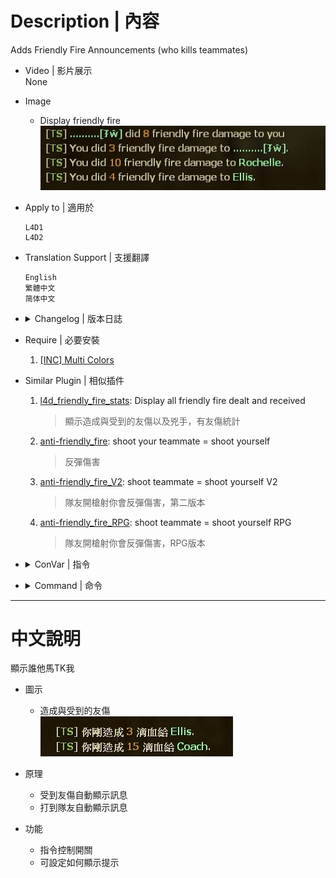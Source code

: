 # Description | 內容
Adds Friendly Fire Announcements (who kills teammates)

* Video | 影片展示
<br/>None

* Image
	* Display friendly fire
	<br/>![l4dffannounce_1](image/l4dffannounce_1.jpg)

* Apply to | 適用於
    ```
    L4D1
    L4D2
    ```

* Translation Support | 支援翻譯
	```
	English
	繁體中文
	简体中文
	```

* <details><summary>Changelog | 版本日誌</summary>

	* v1.8 (2022-12-6)
		* Translation Support

	* v1.7
		* Remake Code

    * 1.4 
        * [Original Plugin by Frus](https://forums.alliedmods.net/showthread.php?p=902507)
</details>

* Require | 必要安裝
	1. [[INC] Multi Colors](https://github.com/fbef0102/L4D1_2-Plugins/releases/tag/Multi-Colors)

* Similar Plugin | 相似插件
	1. [l4d_friendly_fire_stats](https://github.com/fbef0102/Game-Private_Plugin/tree/main/Plugin_%E6%8F%92%E4%BB%B6/Survivor_%E4%BA%BA%E9%A1%9E/l4d_friendly_fire_stats): Display all friendly fire dealt and received
		> 顯示造成與受到的友傷以及兇手，有友傷統計

	2. [anti-friendly_fire](https://github.com/fbef0102/L4D1_2-Plugins/tree/master/anti-friendly_fire): shoot your teammate = shoot yourself
		> 反彈傷害

	3. [anti-friendly_fire_V2](https://github.com/fbef0102/Game-Private_Plugin/tree/main/Plugin_%E6%8F%92%E4%BB%B6/Anti_Griefer_%E9%98%B2%E6%83%A1%E6%84%8F%E8%B7%AF%E4%BA%BA/anti-friendly_fire_V2): shoot teammate = shoot yourself V2
		> 隊友開槍射你會反彈傷害，第二版本
		
	4. [anti-friendly_fire_RPG](https://github.com/fbef0102/Game-Private_Plugin/tree/main/Plugin_%E6%8F%92%E4%BB%B6/Anti_Griefer_%E9%98%B2%E6%83%A1%E6%84%8F%E8%B7%AF%E4%BA%BA/anti-friendly_fire_RPG): shoot teammate = shoot yourself RPG
		> 隊友開槍射你會反彈傷害，RPG版本

* <details><summary>ConVar | 指令</summary>

	* cfg/sourcemod/l4dffannounce.cfg
        ```php
        // Enable Announcing Friendly Fire
        l4d_ff_announce_enable "1"

        // Changes how ff announce displays FF damage (1:In chat; 2: In Hint Box; 3: In center text)
        l4d_ff_announce_type"1"
        ```
</details>

* <details><summary>Command | 命令</summary>

	None
</details>

- - - -
# 中文說明
顯示誰他馬TK我

* 圖示
	* 造成與受到的友傷
	<br/>![l4dffannounce_2](image/l4dffannounce_2.jpg)

* 原理
	* 受到友傷自動顯示訊息
    * 打到隊友自動顯示訊息

* 功能
	* 指令控制開關
    * 可設定如何顯示提示